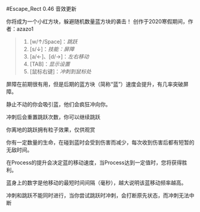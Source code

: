 #Escape_Rect 0.46 音效更新

你将成为一个小红方块，躲避随机数量蓝方块的袭击！
创作于2020寒假期间，作者：azazo1

>1. [w/↑/Space]：*跳跃*
>2. [s/↓]：*技能：屏障*
>3. [a/←]、[d/→]：*左右移动*
>4. [TAB]：*显示设置*
>5. [鼠标右键]：*冲刺到鼠标处*

屏障在前期很有用，但是后期的蓝方块（简称“蓝”）速度会提升，有几率突破屏障。

静止不动的你会吸引蓝，他们会疯狂冲向你。

冲刺后会重置跳跃次数，你可以继续跳跃

你离地的跳跃拥有粒子效果，仅供观赏

你有一定数量的生命，在碰到蓝时会受到伤害而减少，每次收到伤害后都有短暂的无敌时间。

在Process的提升会决定蓝的移动速度，当Process达到一定值时，您将获得胜利。

蓝身上的数字是他移动的最短时间间隔（毫秒），越大说明该蓝移动频率越高。

冲刺和跳跃不能同时进行，当你尝试跳跃时冲刺，会打断原先状态，而冲刺无法中断